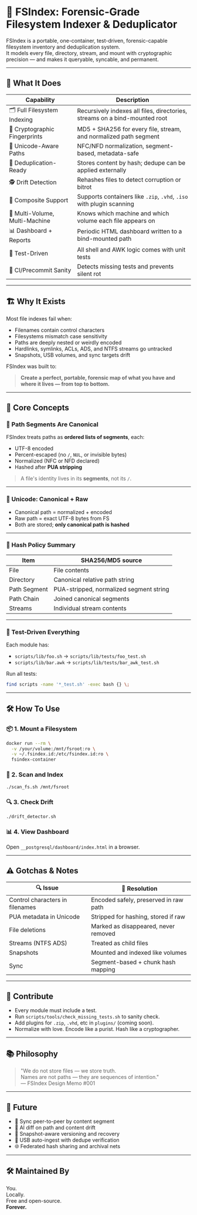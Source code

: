 # 🧠 FSIndex: Forensic-Grade Filesystem Indexer & Deduplicator

FSIndex is a portable, one-container, test-driven, forensic-capable filesystem inventory and deduplication system.  
It models every file, directory, stream, and mount with cryptographic precision — and makes it queryable, syncable, and permanent.

---

## 🚀 What It Does

| Capability                    | Description                                                                 |
|------------------------------|-----------------------------------------------------------------------------|
| 🗂 Full Filesystem Indexing  | Recursively indexes all files, directories, streams on a bind-mounted root |
| 🔑 Cryptographic Fingerprints | MD5 + SHA256 for every file, stream, and normalized path segment            |
| 🧬 Unicode-Aware Paths       | NFC/NFD normalization, segment-based, metadata-safe                          |
| 🔁 Deduplication-Ready       | Stores content by hash; dedupe can be applied externally                     |
| 🕵️ Drift Detection           | Rehashes files to detect corruption or bitrot                                |
| 🧰 Composite Support         | Supports containers like `.zip`, `.vhd`, `.iso` with plugin scanning         |
| 🔌 Multi-Volume, Multi-Machine | Knows which machine and which volume each file appears on                  |
| 📊 Dashboard + Reports       | Periodic HTML dashboard written to a bind-mounted path                       |
| 🧪 Test-Driven                | All shell and AWK logic comes with unit tests                               |
| 🔐 CI/Precommit Sanity       | Detects missing tests and prevents silent rot                                |

---

## 🏗 Why It Exists

Most file indexes fail when:
- Filenames contain control characters
- Filesystems mismatch case sensitivity
- Paths are deeply nested or weirdly encoded
- Hardlinks, symlinks, ACLs, ADS, and NTFS streams go untracked
- Snapshots, USB volumes, and sync targets drift

FSIndex was built to:
> **Create a perfect, portable, forensic map of what you have and where it lives — from top to bottom.**

---

## 🧱 Core Concepts

### 📁 Path Segments Are Canonical

FSIndex treats paths as **ordered lists of segments**, each:
- UTF-8 encoded
- Percent-escaped (no `/`, `NUL`, or invisible bytes)
- Normalized (NFC or NFD declared)
- Hashed after **PUA stripping**

> A file's identity lives in its **segments**, not its `/`.

---

### 🧬 Unicode: Canonical + Raw

- Canonical path = normalized + encoded
- Raw path = exact UTF-8 bytes from FS
- Both are stored; **only canonical path is hashed**

---

### 🔀 Hash Policy Summary

| Item        | SHA256/MD5 source                       |
|-------------|-----------------------------------------|
| File        | File contents                           |
| Directory   | Canonical relative path string          |
| Path Segment| PUA-stripped, normalized segment string |
| Path Chain  | Joined canonical segments               |
| Streams     | Individual stream contents              |

---

### 🧪 Test-Driven Everything

Each module has:
- `scripts/lib/foo.sh` → `scripts/lib/tests/foo_test.sh`
- `scripts/lib/bar.awk` → `scripts/lib/tests/bar_awk_test.sh`

Run all tests:
```bash
find scripts -name '*_test.sh' -exec bash {} \;
```

---

## 🛠 How To Use

### 📦 1. Mount a Filesystem

```bash
docker run --rm \
  -v /your/volume:/mnt/fsroot:ro \
  -v ~/.fsindex.id:/etc/fsindex.id:ro \
  fsindex-container
```

### 🧾 2. Scan and Index

```bash
./scan_fs.sh /mnt/fsroot
```

### 🔍 3. Check Drift

```bash
./drift_detector.sh
```

### 📊 4. View Dashboard

Open `__postgresql/dashboard/index.html` in a browser.

---

## ⚠️ Gotchas & Notes

| 🔍 Issue                         | 📌 Resolution                          |
|----------------------------------|----------------------------------------|
| Control characters in filenames | Encoded safely, preserved in raw path |
| PUA metadata in Unicode         | Stripped for hashing, stored if raw   |
| File deletions                  | Marked as disappeared, never removed  |
| Streams (NTFS ADS)              | Treated as child files                |
| Snapshots                       | Mounted and indexed like volumes      |
| Sync                            | Segment-based + chunk hash mapping    |

---

## 🤝 Contribute

- Every module must include a test.
- Run `scripts/tools/check_missing_tests.sh` to sanity check.
- Add plugins for `.zip`, `.vhd`, etc in `plugins/` (coming soon).
- Normalize with love. Encode like a purist. Hash like a cryptographer.

---

## 📚 Philosophy

> "We do not store files — we store truth.  
>  Names are not paths — they are sequences of intention."  
>  — FSIndex Design Memo #001

---

## 🧩 Future

- 📡 Sync peer-to-peer by content segment
- 🧠 AI diff on path and content drift
- 💽 Snapshot-aware versioning and recovery
- 💌 USB auto-ingest with dedupe verification
- 🌐 Federated hash sharing and archival nets

---

## 🛠 Maintained By

You.  
Locally.  
Free and open-source.  
**Forever.**

